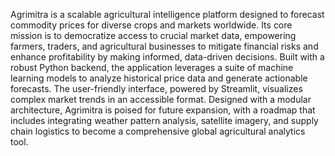 Agrimitra is a scalable agricultural intelligence platform designed to forecast commodity prices for diverse crops and markets worldwide.
Its core mission is to democratize access to crucial market data, empowering farmers, traders, and agricultural businesses to mitigate financial risks and enhance profitability by making informed, data-driven decisions.
Built with a robust Python backend, the application leverages a suite of machine learning models to analyze historical price data and generate actionable forecasts. 
The user-friendly interface, powered by Streamlit, visualizes complex market trends in an accessible format.
Designed with a modular architecture, Agrimitra is poised for future expansion, with a roadmap that includes integrating weather pattern analysis, satellite imagery, and supply chain logistics to become a comprehensive global agricultural analytics tool.
